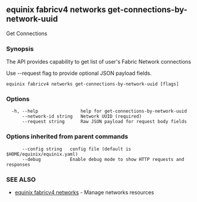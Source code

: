 ## equinix fabricv4 networks get-connections-by-network-uuid

Get Connections

### Synopsis

The API provides capability to get list of user's Fabric Network connections

Use --request flag to provide optional JSON payload fields.

```
equinix fabricv4 networks get-connections-by-network-uuid [flags]
```

### Options

```
  -h, --help                help for get-connections-by-network-uuid
      --network-id string   Network UUID (required)
      --request string      Raw JSON payload for request body fields
```

### Options inherited from parent commands

```
      --config string   config file (default is $HOME/equinix/equinix.yaml)
      --debug           Enable debug mode to show HTTP requests and responses
```

### SEE ALSO

* [equinix fabricv4 networks](equinix_fabricv4_networks.md)	 - Manage networks resources

